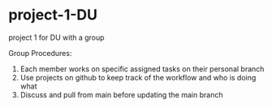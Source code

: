 # project-1-DU
project 1 for DU with a group

Group Procedures:

1. Each member works on specific assigned tasks on their personal branch
2. Use projects on github to keep track of the workflow and who is doing what
3. Discuss and pull from main before updating the main branch
